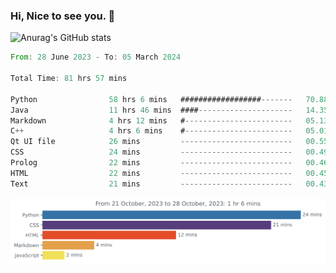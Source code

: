 ### Hi, Nice to see you. 👋

<!--
**EtherFin/EtherFin** is a ✨ _special_ ✨ repository because its `README.md` (this file) appears on your GitHub profile.

Here are some ideas to get you started:

- 🔭 I’m currently working on ...
- 🌱 I’m currently learning ...
- 👯 I’m looking to collaborate on ...
- 🤔 I’m looking for help with ...
- 💬 Ask me about ...
- 📫 How to reach me: ...
- 😄 Pronouns: ...
- ⚡ Fun fact: ...
-->


![Anurag's GitHub stats](https://github-readme-stats.vercel.app/api?username=EtherFin&bg_color=30,e96443,e97f43,e99943,e9b443,e9ce43,e9e843,d3e943,bee943,a9e943,94e943&title_color=fff&text_color=000&show_icons=true&icon_color=000)


<!--START_SECTION:waka-->

```rust
From: 28 June 2023 - To: 05 March 2024

Total Time: 81 hrs 57 mins

Python                58 hrs 6 mins   ##################-------   70.88 %
Java                  11 hrs 46 mins  ####---------------------   14.35 %
Markdown              4 hrs 12 mins   #------------------------   05.13 %
C++                   4 hrs 6 mins    #------------------------   05.01 %
Qt UI file            26 mins         -------------------------   00.55 %
CSS                   24 mins         -------------------------   00.49 %
Prolog                22 mins         -------------------------   00.46 %
HTML                  22 mins         -------------------------   00.45 %
Text                  21 mins         -------------------------   00.43 %
```

<!--END_SECTION:waka-->

<img
  src="https://github.com/EtherFin/EtherFin/blob/master/images/stat.svg"
  alt="Work Dashboard"
/>


